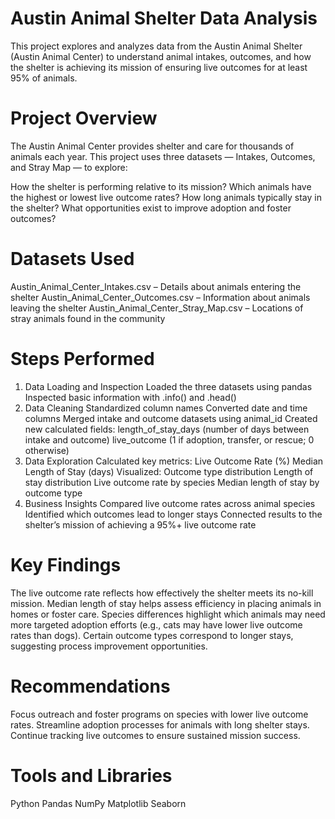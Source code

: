 # Austin Animal Shelter Data Analysis

This project explores and analyzes data from the Austin Animal Shelter (Austin Animal Center) to understand animal intakes, outcomes, and how the shelter is achieving its mission of ensuring live outcomes for at least 95% of animals.

# Project Overview

The Austin Animal Center provides shelter and care for thousands of animals each year.
This project uses three datasets — Intakes, Outcomes, and Stray Map — to explore:

How the shelter is performing relative to its mission?
Which animals have the highest or lowest live outcome rates?
How long animals typically stay in the shelter?
What opportunities exist to improve adoption and foster outcomes?

# Datasets Used

Austin_Animal_Center_Intakes.csv – Details about animals entering the shelter
Austin_Animal_Center_Outcomes.csv – Information about animals leaving the shelter
Austin_Animal_Center_Stray_Map.csv – Locations of stray animals found in the community

# Steps Performed

1. Data Loading and Inspection
Loaded the three datasets using pandas
Inspected basic information with .info() and .head()
2. Data Cleaning
Standardized column names
Converted date and time columns
Merged intake and outcome datasets using animal_id
Created new calculated fields:
length_of_stay_days (number of days between intake and outcome)
live_outcome (1 if adoption, transfer, or rescue; 0 otherwise)
3. Data Exploration
Calculated key metrics:
Live Outcome Rate (%)
Median Length of Stay (days)
Visualized:
Outcome type distribution
Length of stay distribution
Live outcome rate by species
Median length of stay by outcome type
4. Business Insights
Compared live outcome rates across animal species
Identified which outcomes lead to longer stays
Connected results to the shelter’s mission of achieving a 95%+ live outcome rate

# Key Findings
The live outcome rate reflects how effectively the shelter meets its no-kill mission.
Median length of stay helps assess efficiency in placing animals in homes or foster care.
Species differences highlight which animals may need more targeted adoption efforts (e.g., cats may have lower live outcome rates than dogs).
Certain outcome types correspond to longer stays, suggesting process improvement opportunities.

# Recommendations
Focus outreach and foster programs on species with lower live outcome rates.
Streamline adoption processes for animals with long shelter stays.
Continue tracking live outcomes to ensure sustained mission success.

# Tools and Libraries
Python
Pandas
NumPy
Matplotlib
Seaborn
